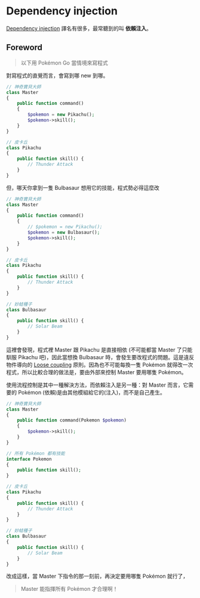 # Dependency injection

[Dependency injection][] 譯名有很多，最常聽到的叫 **依賴注入**。

## Foreword

> 以下用 Pokémon Go 當情境來寫程式

對寫程式的直覺而言，會寫到哪 new 到哪。

```php
// 神奇寶貝大師
class Master
{
    public function command()
    {
        $pokemon = new Pikachu();
        $pokemon->skill();
    }
}

// 皮卡丘
class Pikachu
{
    public function skill() {
        // Thunder Attack
    }
}
```

但，哪天你拿到一隻 Bulbasaur 想用它的技能，程式勢必得這麼改

```php
// 神奇寶貝大師
class Master
{
    public function command()
    {
        // $pokemon = new Pikachu();
        $pokemon = new Bulbasaur();
        $pokemon->skill();
    }
}

// 皮卡丘
class Pikachu
{
    public function skill() {
        // Thunder Attack
    }
}

// 妙蛙種子
class Bulbasaur
{
    public function skill() {
        // Solar Beam
    }
}
```

這裡會發現，程式裡 Master 跟 Pikachu 是直接相依 (不可能都當 Master 了只能馴服 Pikachu 吧)，因此當想換 Bulbasaur 時，會發生要改程式的問題。這是違反物件導向的 [Loose coupling][] 原則。因為也不可能每換一隻 Pokémon 就得改一次程式，所以比較合理的做法是，要由外部來控制 Master 要用哪隻 Pokémon。

使用流程控制是其中一種解決方法，而依賴注入是另一種：對 Master 而言，它需要的 Pokémon (依賴)是由其他模組給它的(注入)，而不是自己產生。


```php
// 神奇寶貝大師
class Master
{
    public function command(Pokemon $pokemon)
    {
        $pokemon->skill();
    }
}

// 所有 Pokémon 都有技能
interface Pokemon
{
    public function skill();
}

// 皮卡丘
class Pikachu
{
    public function skill() {
        // Thunder Attack
    }
}

// 妙蛙種子
class Bulbasaur
{
    public function skill() {
        // Solar Beam
    }
}
```

改成這樣，當 Master 下指令的那一刻前，再決定要用哪隻 Pokémon 就行了，

> Master 能指揮所有 Pokémon 才合理啊！

[Dependency injection]: http://en.wikipedia.org/wiki/Dependency_injection
[Loose coupling]: https://en.wikipedia.org/wiki/Loose_coupling
